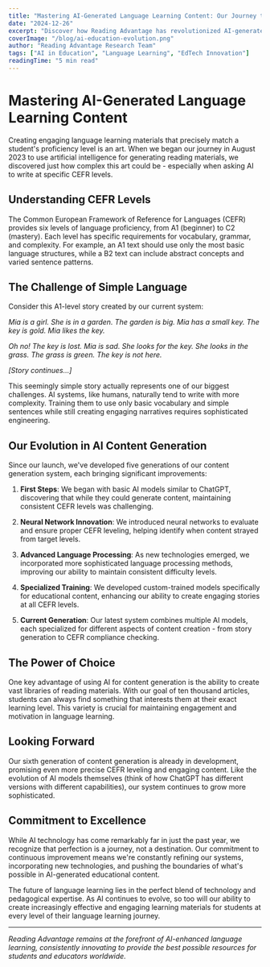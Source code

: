 ```yaml
---
title: "Mastering AI-Generated Language Learning Content: Our Journey to Perfect CEFR-Leveled Materials"
date: "2024-12-26"
excerpt: "Discover how Reading Advantage has revolutionized AI-generated language learning content through five generations of innovation, ensuring precise CEFR leveling for optimal student engagement and learning outcomes."
coverImage: "/blog/ai-education-evolution.png"
author: "Reading Advantage Research Team"
tags: ["AI in Education", "Language Learning", "EdTech Innovation"]
readingTime: "5 min read"
---
```


# Mastering AI-Generated Language Learning Content

Creating engaging language learning materials that precisely match a student's proficiency level is an art. When we began our journey in August 2023 to use artificial intelligence for generating reading materials, we discovered just how complex this art could be - especially when asking AI to write at specific CEFR levels.

## Understanding CEFR Levels

The Common European Framework of Reference for Languages (CEFR) provides six levels of language proficiency, from A1 (beginner) to C2 (mastery). Each level has specific requirements for vocabulary, grammar, and complexity. For example, an A1 text should use only the most basic language structures, while a B2 text can include abstract concepts and varied sentence patterns.

## The Challenge of Simple Language

Consider this A1-level story created by our current system:

_Mia is a girl. She is in a garden. The garden is big. Mia has a small key. The key is gold. Mia likes the key._

_Oh no! The key is lost. Mia is sad. She looks for the key. She looks in the grass. The grass is green. The key is not here._

_[Story continues...]_

This seemingly simple story actually represents one of our biggest challenges. AI systems, like humans, naturally tend to write with more complexity. Training them to use only basic vocabulary and simple sentences while still creating engaging narratives requires sophisticated engineering.

## Our Evolution in AI Content Generation

Since our launch, we've developed five generations of our content generation system, each bringing significant improvements:

1. **First Steps**: We began with basic AI models similar to ChatGPT, discovering that while they could generate content, maintaining consistent CEFR levels was challenging.

2. **Neural Network Innovation**: We introduced neural networks to evaluate and ensure proper CEFR leveling, helping identify when content strayed from target levels.

3. **Advanced Language Processing**: As new technologies emerged, we incorporated more sophisticated language processing methods, improving our ability to maintain consistent difficulty levels.

4. **Specialized Training**: We developed custom-trained models specifically for educational content, enhancing our ability to create engaging stories at all CEFR levels.

5. **Current Generation**: Our latest system combines multiple AI models, each specialized for different aspects of content creation - from story generation to CEFR compliance checking.

## The Power of Choice

One key advantage of using AI for content generation is the ability to create vast libraries of reading materials. With our goal of ten thousand articles, students can always find something that interests them at their exact learning level. This variety is crucial for maintaining engagement and motivation in language learning.

## Looking Forward

Our sixth generation of content generation is already in development, promising even more precise CEFR leveling and engaging content. Like the evolution of AI models themselves (think of how ChatGPT has different versions with different capabilities), our system continues to grow more sophisticated.

## Commitment to Excellence

While AI technology has come remarkably far in just the past year, we recognize that perfection is a journey, not a destination. Our commitment to continuous improvement means we're constantly refining our systems, incorporating new technologies, and pushing the boundaries of what's possible in AI-generated educational content.

The future of language learning lies in the perfect blend of technology and pedagogical expertise. As AI continues to evolve, so too will our ability to create increasingly effective and engaging learning materials for students at every level of their language learning journey.

---

_Reading Advantage remains at the forefront of AI-enhanced language learning, consistently innovating to provide the best possible resources for students and educators worldwide._
